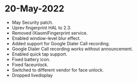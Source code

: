 # 20-May-2022

- May Security patch.
- Uprev fingerprint HAL to 2.3.
- Removed IXiaomiFingerprint service.
- Enabled window-level blur effect.
- Added support for Google Dialer Call recording.
- Google Dialer Call recording works without announcement.
- Enabled quick tap support.
- Fixed battery icon.
- Fixed faceunlock.
- Switched to different vendor for face unlock.
- Dropped livedisplay
